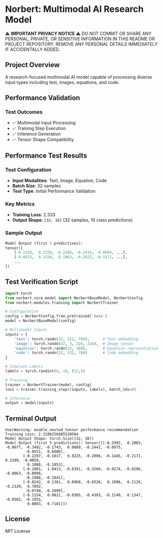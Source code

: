 # Norbert: Multimodal AI Research Model

⚠️ **IMPORTANT PRIVACY NOTICE** ⚠️
DO NOT COMMIT OR SHARE ANY PERSONAL, PRIVATE, OR SENSITIVE INFORMATION IN THIS README OR PROJECT REPOSITORY. 
REMOVE ANY PERSONAL DETAILS IMMEDIATELY IF ACCIDENTALLY ADDED.

## Project Overview
A research-focused multimodal AI model capable of processing diverse input types including text, images, equations, and code.

## Performance Validation

### Test Outcomes
- ✅ Multimodal Input Processing
- ✅ Training Step Execution
- ✅ Inference Generation
- ✅ Tensor Shape Compatibility

## Performance Test Results

### Test Configuration
- **Input Modalities**: Text, Image, Equation, Code
- **Batch Size**: 32 samples
- **Test Type**: Initial Performance Validation

### Key Metrics
- **Training Loss**: 2.333
- **Output Shape**: `[32, 10]` (32 samples, 10 class predictions)

### Sample Output
```python
Model Output (first 5 predictions): 
tensor([
    [-0.2150,  0.1259, -0.2166, -0.2416,  0.8604, ...],
    [-0.0533,  0.1326,  0.1963, -0.2822, -0.1571, ...],
    ...
])
```

## Test Verification Script
```python
import torch
from norbert.core.model import NorbertBaseModel, NorbertConfig
from norbert.modules.training import NorbertTrainer

# Configuration
config = NorbertConfig.from_pretrained('base')
model = NorbertBaseModel(config)

# Multimodal Inputs
inputs = {
    'text': torch.randn(32, 512, 768),      # Text embedding
    'image': torch.randn(32, 3, 224, 224),  # Image tensor
    'equation': torch.randn(32, 100),       # Equation representation
    'code': torch.randn(32, 512, 768)       # Code embedding
}

# Simulate Labels
labels = torch.randint(0, 10, (32,))

# Training
trainer = NorbertTrainer(model, config)
loss = trainer.training_step((inputs, labels), batch_idx=0)

# Inference
output = model(inputs)
```

## Terminal Output

```
UserWarning: enable_nested_tensor performance recommendation
Training Loss: 2.3186256885528564
Model Output Shape: torch.Size([32, 10])
Model Output (first 5 predictions): tensor([[-0.2992,  0.2003, -0.0677, -0.3482, -0.1743,  0.0689, -0.2442, -0.0975,
         -0.0551,  0.6086],
        [-0.2297, -0.1017,  0.8225, -0.2096, -0.1445, -0.2171,  0.2289, -0.0059,
          0.1088, -0.1053],
        [-0.2801,  1.0413, -0.0391, -0.3266, -0.0274, -0.0206, -0.0863, -0.0086,
         -0.1988, -0.1041],
        [-0.0242,  0.1361,  0.0968, -0.6328,  0.1996,  0.1129, -0.2120,  0.7892,
         -0.0740, -0.1099],
        [-0.1154,  0.0821, -0.0305, -0.4393, -0.1149,  0.1347, -0.0502, -0.1931,
          0.0803,  0.7181]])
```

## License
MIT License
